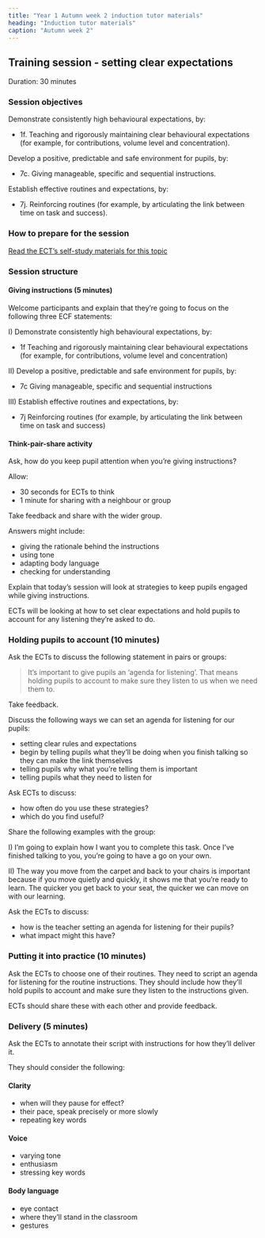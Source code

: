 ```yaml
---
title: "Year 1 Autumn week 2 induction tutor materials"
heading: "Induction tutor materials"
caption: "Autumn week 2"
---
```


## Training session - setting clear expectations

Duration: 30 minutes

### Session objectives

Demonstrate consistently high behavioural expectations, by:

- 1f. Teaching and rigorously maintaining clear behavioural expectations (for example, for contributions, volume level and concentration).

Develop a positive, predictable and safe environment for pupils, by: 

- 7c. Giving manageable, specific and sequential instructions.

Establish effective routines and expectations, by: 

- 7j. Reinforcing routines (for example, by articulating the link between time on task and success).

### How to prepare for the session

[Read the ECT’s self-study materials for this topic](/education-development-trust/year-1-establishing-a-positive-climate-for-learning/autumn-week-2-ect-instructions)

### Session structure

#### Giving instructions (5 minutes)

Welcome participants and explain that they’re going to focus on the following three ECF statements:

I) Demonstrate consistently high behavioural expectations, by:

- 1f Teaching and rigorously maintaining clear behavioural expectations (for example, for contributions, volume level and concentration)

II) Develop a positive, predictable and safe environment for pupils, by:

- 7c Giving manageable, specific and sequential instructions

III) Establish effective routines and expectations, by:

- 7j Reinforcing routines (for example, by articulating the link between time on task and success)

#### Think-pair-share activity

Ask, how do you keep pupil attention when you’re giving instructions?

Allow:

- 30 seconds for ECTs to think
- 1 minute for sharing with a neighbour or group

Take feedback and share with the wider group.

Answers might include:

- giving the rationale behind the instructions 
- using tone
- adapting body language
- checking for understanding

Explain that today’s session will look at strategies to keep pupils engaged while giving instructions.

ECTs will be looking at how to set clear expectations and hold pupils to account for any listening 	they’re asked to do.

### Holding pupils to account (10 minutes)

Ask the ECTs to discuss the following statement in pairs or groups:

> It’s important to give pupils an ‘agenda for listening’. That means holding pupils to account to make sure they listen to us when we need them to.

Take feedback.

Discuss the following ways we can set an agenda for listening for our pupils:

- setting clear rules and expectations
- begin by telling pupils what they’ll be doing when you finish talking so they can make the link themselves
- telling pupils why what you’re telling them is important
- telling pupils what they need to listen for

Ask ECTs to discuss:

- how often do you use these strategies? 
- which do you find useful?

Share the following examples with the group:

I) I’m going to explain how I want you to complete this task. Once I’ve finished talking to you, you’re going to have a go on your own.

II)	The way you move from the carpet and back to your chairs is important because if you move quietly and quickly, it shows me that you’re ready to learn. The quicker you get back to your seat, the quicker we can move on with our learning.

Ask the ECTs to discuss:

- how is the teacher setting an agenda for listening for their pupils?
- what impact might this have?

### Putting it into practice (10 minutes)

Ask the ECTs to choose one of their routines. They need to script an agenda for listening for the routine instructions. They should include how they’ll hold pupils to account and make sure they listen to the instructions given.

ECTs should share these with each other and provide feedback.

### Delivery (5 minutes)

Ask the ECTs to annotate their script with instructions for how they’ll deliver it.

They should consider the following:

#### Clarity

- when will they pause for effect? 
- their pace, speak precisely or more slowly 
- repeating key words

#### Voice

- varying tone 
- enthusiasm 
- stressing key words

#### Body language

- eye contact 
- where they’ll stand in the classroom
- gestures

